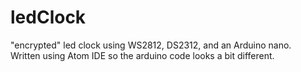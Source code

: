 # ledClock

"encrypted" led clock using WS2812, DS2312, and an Arduino nano.  
Written using Atom IDE so the arduino code looks a bit different.  
